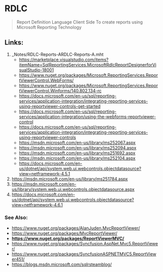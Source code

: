 # RDLC
> Report Definition Language Client Side
> To create reports using Microsoft Reporting Technology

## Links:
1. _Notes/RDLC-Reports-ARDLC-Reports-A.mht
	- https://marketplace.visualstudio.com/items?itemName=SqlReportingServices.MicrosoftRdlcReportDesignerforVisualStudio-18001
	- https://www.nuget.org/packages/Microsoft.ReportingServices.ReportViewerControl.WebForms/
	- https://www.nuget.org/packages/Microsoft.ReportingServices.ReportViewerControl.Winforms/140.802.134-rc
	- https://docs.microsoft.com/en-us/sql/reporting-services/application-integration/integrating-reporting-services-using-reportviewer-controls-get-started
	- https://docs.microsoft.com/en-us/sql/reporting-services/application-integration/using-the-webforms-reportviewer-control
	- https://docs.microsoft.com/en-us/sql/reporting-services/application-integration/integrating-reporting-services-using-reportviewer-controls
	- https://msdn.microsoft.com/en-us/library/ms252067.aspx
	- https://msdn.microsoft.com/en-us/library/ms252094.aspx
	- https://msdn.microsoft.com/en-us/library/ms251692.aspx
	- https://msdn.microsoft.com/en-us/library/ms252104.aspx
	- https://docs.microsoft.com/en-us/dotnet/api/system.web.ui.webcontrols.objectdatasource?view=netframework-4.5.1
2. https://msdn.microsoft.com/en-us/library/ms251784.aspx
3. https://msdn.microsoft.com/en-us/library/system.web.ui.webcontrols.objectdatasource.aspx
4. https://docs.microsoft.com/en-us/dotnet/api/system.web.ui.webcontrols.objectdatasource?view=netframework-4.6.1

### See Also:
- https://www.nuget.org/packages/AlanJuden.MvcReportViewer/
- https://www.nuget.org/packages/MvcReportViewer/
- **https://www.nuget.org/packages/ReportViewerMVC/**
- https://www.nuget.org/packages/Syncfusion.AspNet.Mvc5.ReportViewer/
- https://www.nuget.org/packages/SyncfusionASPNETMVC5.ReportViewer451/
- https://blogs.msdn.microsoft.com/sqlrsteamblog/
